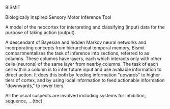 BISMIT

Biologically Inspired Sensory Motor Inference Tool

A model of the neocortex for interpreting and classifying (input) data for the purpose of taking action (output).

A descendant of Bayesian and hidden Markov neural networks and incorporating concepts from hierarchical temporal memory, Bismit compartmentalizes the task of inference into sections, referred to as columns. These columns have layers, each which interacts only with other cells (neurons) of the same layer from nearby columns. The task of each cell within a column is to infer future input and use avaliable information to direct action. It does this both by feeding information "upwards" to higher tiers of cortex, and by using local information to feed actionable information "downwards," to lower tiers.

All the usual suspects are involved including systems for inhibition, sequence, ...(tbc) 
